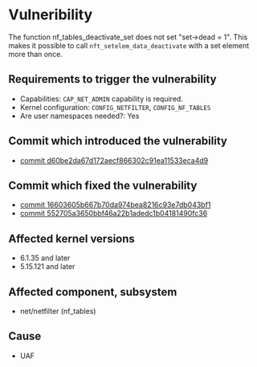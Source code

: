 # Vulneribility
The function nf_tables_deactivate_set does not set "set->dead = 1". This makes it possible to call `nft_setelem_data_deactivate` with a set element more than once.

## Requirements to trigger the vulnerability
 - Capabilities:  `CAP_NET_ADMIN` capability is required.
 - Kernel configuration: `CONFIG_NETFILTER`, `CONFIG_NF_TABLES`
 - Are user namespaces needed?: Yes
  
## Commit which introduced the vulnerability
 - [commit d60be2da67d172aecf866302c91ea11533eca4d9](https://git.kernel.org/pub/scm/linux/kernel/git/stable/linux.git/commit/net/netfilter/nf_tables_api.c?h=linux-6.1.y&id=d60be2da67d172aecf866302c91ea11533eca4d9)

## Commit which fixed the vulnerability
- [commit 16603605b667b70da974bea8216c93e7db043bf1](https://git.kernel.org/pub/scm/linux/kernel/git/torvalds/linux.git/commit/net/netfilter?id=16603605b667b70da974bea8216c93e7db043bf1)
- [commit 552705a3650bbf46a22b1adedc1b04181490fc36](https://git.kernel.org/pub/scm/linux/kernel/git/torvalds/linux.git/commit/?id=552705a3650bbf46a22b1adedc1b04181490fc36)

## Affected kernel versions
- 6.1.35 and later
- 5.15.121 and later

## Affected component, subsystem
- net/netfilter (nf_tables)

## Cause
- UAF

